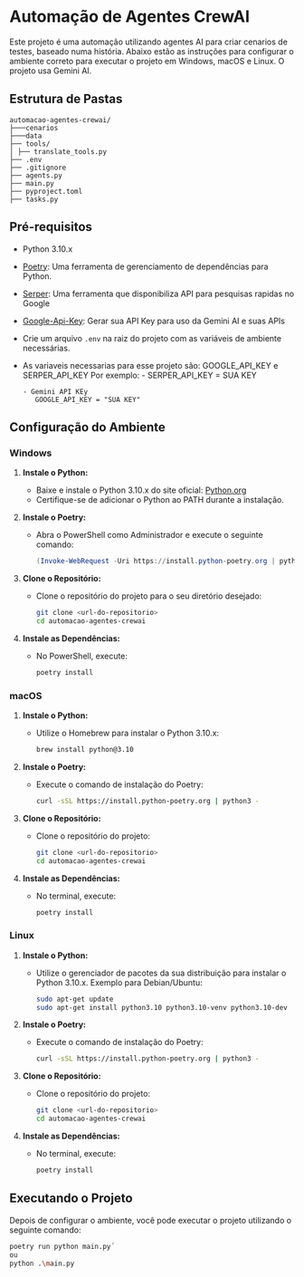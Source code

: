 # Automação de Agentes CrewAI

Este projeto é uma automação utilizando agentes AI para criar cenarios de testes, baseado numa história. Abaixo estão as instruções para configurar o ambiente correto para executar o projeto em Windows, macOS e Linux.
O projeto usa Gemini AI.

## Estrutura de Pastas

    automacao-agentes-crewai/
    ├───cenarios
    ├───data
    ├── tools/
    │ ├── translate_tools.py
    ├── .env
    ├── .gitignore
    ├── agents.py
    ├── main.py
    ├── pyproject.toml
    ├── tasks.py



## Pré-requisitos

- Python 3.10.x
- [Poetry](https://python-poetry.org/): Uma ferramenta de gerenciamento de dependências para Python.
- [Serper](https://serper.dev/): Uma ferramenta que disponibiliza API para pesquisas rapidas no Google
- [Google-Api-Key](https://aistudio.google.com/app/u/0/apikey?hl=pt-br&pli=1): Gerar sua API Key para uso da Gemini AI e suas APIs
- Crie um arquivo `.env` na raiz do projeto com as variáveis de ambiente necessárias.
- As variaveis necessarias para esse projeto são: GOOGLE_API_KEY e SERPER_API_KEY
   Por exemplo:
      - SERPER_API_KEY = SUA KEY

      - Gemini API KEy
         GOOGLE_API_KEY = "SUA KEY"


## Configuração do Ambiente

### Windows

1. **Instale o Python:**
   - Baixe e instale o Python 3.10.x do site oficial: [Python.org](https://www.python.org/downloads/windows/)
   - Certifique-se de adicionar o Python ao PATH durante a instalação.

2. **Instale o Poetry:**
   - Abra o PowerShell como Administrador e execute o seguinte comando:
     ```powershell
     (Invoke-WebRequest -Uri https://install.python-poetry.org | python -)
     ```

3. **Clone o Repositório:**
   - Clone o repositório do projeto para o seu diretório desejado:
     ```sh
     git clone <url-do-repositorio>
     cd automacao-agentes-crewai
     ```

4. **Instale as Dependências:**
   - No PowerShell, execute:
     ```sh
     poetry install
     ```
### macOS

1. **Instale o Python:**
   - Utilize o Homebrew para instalar o Python 3.10.x:
     ```sh
     brew install python@3.10
     ```

2. **Instale o Poetry:**
   - Execute o comando de instalação do Poetry:
     ```sh
     curl -sSL https://install.python-poetry.org | python3 -
     ```

3. **Clone o Repositório:**
   - Clone o repositório do projeto:
     ```sh
     git clone <url-do-repositorio>
     cd automacao-agentes-crewai
     ```

4. **Instale as Dependências:**
   - No terminal, execute:
     ```sh
     poetry install
     ```

### Linux

1. **Instale o Python:**
   - Utilize o gerenciador de pacotes da sua distribuição para instalar o Python 3.10.x. Exemplo para Debian/Ubuntu:
     ```sh
     sudo apt-get update
     sudo apt-get install python3.10 python3.10-venv python3.10-dev
     ```

2. **Instale o Poetry:**
   - Execute o comando de instalação do Poetry:
     ```sh
     curl -sSL https://install.python-poetry.org | python3 -
     ```

3. **Clone o Repositório:**
   - Clone o repositório do projeto:
     ```sh
     git clone <url-do-repositorio>
     cd automacao-agentes-crewai
     ```

4. **Instale as Dependências:**
   - No terminal, execute:
     ```sh
     poetry install
     ```

## Executando o Projeto

Depois de configurar o ambiente, você pode executar o projeto utilizando o seguinte comando:

```sh
poetry run python main.py´
ou
python .\main.py
